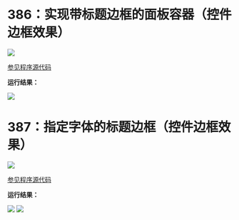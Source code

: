# 386：实现带标题边框的面板容器（控件边框效果）

<img src="http://image.renkaigis.com/keepcoding/2018032101.png">

<a href="https://github.com/renkaigis/KeepCoding/tree/master/2018/03/21" target="_blank">参见程序源代码</a>

**运行结果：**

<img src="http://image.renkaigis.com/keepcoding/2018032102.png">

# 387：指定字体的标题边框（控件边框效果）

<img src="http://image.renkaigis.com/keepcoding/2018032103.png">

<a href="https://github.com/renkaigis/KeepCoding/tree/master/2018/03/20" target="_blank">参见程序源代码</a>

**运行结果：**

<img src="http://image.renkaigis.com/keepcoding/2018032104.png">

<img src="http://image.renkaigis.com/keepcoding/2018032105.png">

